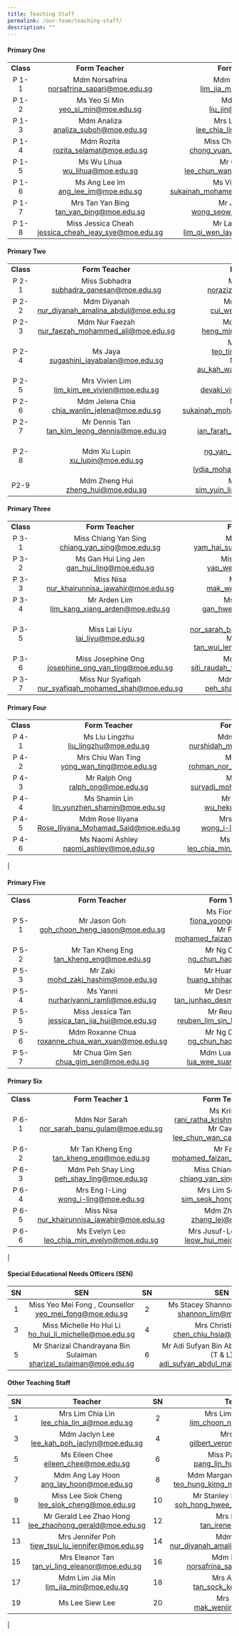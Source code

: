 ```yaml
---
title: Teaching Staff
permalink: /our-team/teaching-staff/
description: ""
---
```

#### Primary One

||||
|:---:|:---:|:---:|
| **Class** | **Form Teacher** | **Form Teacher** |
| P 1-1 | Mdm Norsafrina <br> [norsafrina_sapari@moe.edu.sg](mailto:norsafrina_sapari@moe.edu.sg)  | Mdm Lim Jia Min <br>  [lim_jia_min@moe.edu.sg](mailto:lim_jia_min@moe.edu.sg)  |
| P 1-2 | Ms Yeo Si Min<br>  [yeo_si_min@moe.edu.sg](mailto:yeo_si_min@moe.edu.sg)  | Mdm Liu Jin <br>  [liu_jin@moe.edu.sg](mailto:liu_jin@moe.edu.sg)  |
| P 1-3 |   Mdm Analiza <br> [analiza_suboh@moe.edu.sg](mailto:analiza_suboh@moe.edu.sg)  | Mrs Lim Chia Lin <br> [lee_chia_lin_a@moe.edu.sg](mailto:lee_chia_lin_a@moe.edu.sg)   |
| P 1-4 | Mdm Rozita<br>  [rozita_selamat@moe.edu.sg](mailto:rozita_selamat@moe.edu.sg)  | Miss Chong Yuan Ping <br>[chong_yuan_ping@moe.edu.sg](mailto:chong_yuan_ping@moe.edu.sg)  |
| P 1-5 |   Ms Wu Lihua <br> [wu_lihua@moe.edu.sg](mailto:wu_lihua@moe.edu.sg)  |   Mr Cavin Lee <br> [lee_chun_wan_cavin@moe.edu.sg](mailto:lee_chun_wan_cavin@moe.edu.sg)  |
|  P 1-6  | Ms Ang Lee Im <br> [ang_lee_im@moe.edu.sg](mailto:ang_lee_im@moe.edu.sg)  | Ms Vijayalakshmi <br> [sukainah_mohamed_mohsen@moe.edu.sg](mailto:sukainah_mohamed_mohsen@moe.edu.sg)  |
|  P 1-7  | Mrs Tan Yan Bing <br> [tan_yan_bing@moe.edu.sg](mailto:tan_yan_bing@moe.edu.sg) | Mr Joel Wong <br>[wong_seow_wei@moe.edu.sg](mailto:wong_seow_wei@moe.edu.sg)   |
| P 1-8 | Miss Jessica Cheah <br> [jessica_cheah_jeay_sye@moe.edu.sg](mailto:jessica_cheah_jeay_sye@moe.edu.sg)   | Mr Lawrence Lim  <br> [lim_qi_wen_lawrence@moe.edu.sg](mailto:lim_qi_wen_lawrence@moe.edu.sg)  |



#### Primary Two

||||
|:---:|:---:|:---:|
| **Class** | **Form Teacher** | **Form Teacher** |
| P 2-1 | Miss Subhadra <br> [subhadra_ganesan@moe.edu.sg](mailto:subhadra_ganesan@moe.edu.sg)  | Miss Norazizah <br> [norazizah_ajis@moe.edu.sg](mailto:norazizah_ajis@moe.edu.sg)  |
| P 2-2 | Mdm Diyanah <br> [nur_diyanah_amalina_abdul@moe.edu.sg](mailto:nur_diyanah_amalina_abdul@moe.edu.sg)  | Mdm Cui Wenjuan <br> [cui_wenjuan@moe.edu.sg](mailto:cui_wenjuan@moe.edu.sg)    |
| P 2-3 |   Mdm Nur Faezah <br>  [nur_faezah_mohammed_ali@moe.edu.sg](mailto:nur_faezah_mohammed_ali@moe.edu.sg)  | Mdm Audrey Heng<br> [heng_ming_hwee@moe.edu.sg](mailto:heng_ming_hwee@moe.edu.sg)  |
| P 2-4 | Ms Jaya <br> [sugashini_jayabalan@moe.edu.sg](mailto:sugashini_jayabalan@moe.edu.sg)   | Mr Teo Ting Rui <br>  [teo_ting_rui@moe.edu.sg](mailto:teo_ting_rui@moe.edu.sg) <br>Mr Michael Au <br> [au_kah_wai_michael@moe.edu.sg](mailto:au_kah_wai_michael@moe.edu.sg)  |
| P 2-5 | Mrs Vivien Lim  <br> [lim_kim_ee_vivien@moe.edu.sg](mailto:lim_kim_ee_vivien@moe.edu.sg) | Miss Devaki  <br> [devaki_vindinnada@moe.edu.sg](mailto:liu_lingzhu@moe.edu.sg)  |
| P 2-6  |  Mdm Jelena Chia <br>  [chia_wanlin_jelena@moe.edu.sg](mailto:chia_wanlin_jelena@moe.edu.sg) | Miss Sukainah <br>  [sukainah_mohamed_mohsen@moe.edu.sg](mailto:sukainah_mohamed_mohsen@moe.edu.sg)  |
| P 2-7 | Mr Dennis Tan <br>  [tan_kim_leong_dennis@moe.edu.sg](mailto:tan_kim_leong_dennis@moe.edu.sg)   | Ms Ian Farah  <br> [ian_farah_mohamed@moe.edu.sg](mailto:ian_farah_mohamed@moe.edu.sg)  |
| P 2-8 | Mdm Xu Lupin <br> [xu_lupin@moe.edu.sg](mailto:xu_lupin@moe.edu.sg)   | Ms Jakin Ng  <br> [ng_yan_lin_jakin@moe.edu.sg](mailto:ng_yan_lin_jakin@moe.edu.sg) <br> Mdm Lydia  <br> [lydia_mohamed_yacob@moe.edu.sg](mailto:lydia_mohamed_yacob@moe.edu.sg) |
| P2-9  | Mdm Zheng Hui <br>  [zheng_hui@moe.edu.sg](mailto:zheng_hui@moe.edu.sg) |   Ms Adeline Sim   <br>[sim_yuin_ling_adeline@moe.edu.sg](mailto:sim_yuin_ling_adeline@moe.edu.sg) |


#### Primary Three

||||
|:---:|:---:|:---:|
| **Class** | **Form Teacher** | **Form Teacher** |
| P 3-1  | Miss Chiang Yan Sing <br> [chiang_yan_sing@moe.edu.sg](mailto:chiang_yan_sing@moe.edu.sg)  | Mr Francis Yam <br> [yam_hai_sun_francis@moe.edu.sg](mailto:yam_hai_sun_francis@moe.edu.sg) |
| P 3-2 | Ms Gan Hui Ling Jen <br> [gan_hui_ling@moe.edu.sg](mailto:gan_hui_ling@moe.edu.sg) | Miss Yap Wei Tien <br> [yap_wei_tien@moe.edu.sg](mailto:yap_wei_tien@moe.edu.sg) |
| P 3-3 | Miss Nisa <br> [nur_khairunnisa_jawahir@moe.edu.sg](mailto:nur_khairunnisa_jawahir@moe.edu.sg)   | Mrs Kelly Lim <br>  [mak_wenjing@moe.edu.sg  ](mailto:mak_wenjing@moe.edu.sg  )    |
| P 3-4 | Mr Arden Lim <br> [lim_kang_xiang_arden@moe.edu.sg](mailto:lim_kang_xiang_arden@moe.edu.sg) | Ms Jasmine Gan <br> [gan_hwee_ping@moe.edu.sg](mailto:gan_hwee_ping@moe.edu.sg) |
| P 3-5 | Miss Lai Liyu <br> [lai_liyu@moe.edu.sg](mailto:lai_liyu@moe.edu.sg) | Mdm Sarah<br> [nor_sarah_banu_gulam@moe.edu.sg](mailto:nor_sarah_banu_gulam@moe.edu.sg) <br> Mrs Simon Foo<br> [tan_wui_leng_wendy@moe.edu.sg](mailto:tan_wui_leng_wendy@moe.edu.sg)|
| P 3-6 | Miss Josephine Ong <br> [josephine_ong_yan_ting@moe.edu.sg](mailto:josephine_ong_yan_ting@moe.edu.sg)   | Mdm Siti Raudah <br>  [siti_raudah_fawzi_laza@moe.edu.sg](mailto:siti_raudah_fawzi_laza@moe.edu.sg) |
|P 3-7 | Miss Nur Syafiqah <br> [nur_syafiqah_mohamed_shah@moe.edu.sg](mailto:nur_syafiqah_mohamed_shah@moe.edu.sg)   | Mdm Peh Shay Ling <br>  [peh_shay_ling@moe.edu.sg](mailto:peh_shay_ling@moe.edu.sg) |

#### Primary Four

||||
|:---:|:---:|:---:|
| **Class** | **Form Teacher** | **Form Teacher** |
| P 4-1 | Ms Liu Lingzhu <br> [liu_lingzhu@moe.edu.sg](mailto:liu_lingzhu@moe.edu.sg)  | Mdm Nurshidah  <br>[nurshidah_mokhtar@moe.edu.sg](mailto:nurshidah_mokhtar@moe.edu.sg)  |
| P 4-2 | Mrs Chiu Wan Ting<br> [yong_wan_ting@moe.edu.sg](mailto:yong_wan_ting@moe.edu.sg)  | Mr Rohman <br> [rohman_nor_b_suib@moe.edu.sg](mailto:rohman_nor_b_suib@moe.edu.sg)  |
| P 4-3 |  Mr Ralph Ong <br> [ralph_ong@moe.edu.sg](mailto:ralph_ong@moe.edu.sg)  |  Mr Suryadi <br> [suryadi_mohd_bajuri@moe.edu.](mailto:suryadi_mohd_bajuri@moe.edu.)  |
|  P 4-4 | Ms Shamin Lin <br> [lin_yunzhen_shamin@moe.edu.sg](mailto:lin_yunzhen_shamin@moe.edu.sg) |    Mr Wu Hekun <br> [wu_hekun@moe.edu.sg](mailto:wu_hekun@moe.edu.sg)  |
|  P 4-5  | Mdm Rose Iliyana <br> [Rose_Iliyana_Mohamad_Said@moe.edu.sg](mailto:Rose_Iliyana_Mohamad_Said@moe.edu.sg)  | Mrs Eng I-Ling<br> [wong_i-ling@moe.edu.sg](mailto:wong_i-ling@moe.edu.sg)  |
| P 4-6 | Ms Naomi Ashley <br> [naomi_ashley@moe.edu.sg](mailto:naomi_ashley@moe.edu.sg)  | Ms Evelyn Leo  <br> [leo_chia_min_evelyn@moe.edu.sg](mailto:leo_chia_min_evelyn@moe.edu.sg)  |
|  

#### Primary Five

||||
|:---:|:---:|:---:|
| **Class** | **Form Teacher** | **Form Teacher** |
| P 5-1 | Mr Jason Goh <br>  [goh_choon_heng_jason@moe.edu.sg](mailto:goh_choon_heng_jason@moe.edu.sg)  | Ms Fiona Yoong <br> [fiona_yoong@moe.edu.sg](mailto:fiona_yoong@moe.edu.sg) <br> Mr Faizan <br> [mohamed_faizan_juli@moe.edu.sg](mailto:mohamed_faizan_juli@moe.edu.sg)   |
| P 5-2 | Mr Tan Kheng Eng <br> [tan_kheng_eng@moe.edu.sg](mailto:tan_kheng_eng@moe.edu.sg)  | Mr Ng Chun Hao <br> [ng_chun_hao@moe.edu.sg](mailto:ng_chun_hao@moe.edu.sg)  |
|  P 5-3  | Mr Zaki <br>  [mohd_zaki_hashim@moe.edu.sg](mailto:mohd_zaki_hashim@moe.edu.sg)   | Mr Huang Shihao <br>[huang_shihao@moe.edu.sg](mailto:huang_shihao@moe.edu.sg)   |
|  P 5-4  |   Ms Yanni <br> [nurhariyanni_ramli@moe.edu.sg](mailto:nurhariyanni_ramli@moe.edu.sg)  | Mr Desmond Tan <br> [tan_junhao_desmond@moe.edu.sg](mailto:tan_junhao_desmond@moe.edu.sg)   |
| P 5-5 | Miss Jessica Tan <br> [jessica_tan_jia_hui@moe.edu.sg](mailto:jessica_tan_jia_hui@moe.edu.sg)   | Mr Reuben Lim <br>   [reuben_lim_sin_hua@moe.edu.sg](mailto:reuben_lim_sin_hua@moe.edu.sg)  |
| P 5-6 |  Mdm Roxanne Chua <br> [roxanne_chua_wan_xuan@moe.edu.sg](mailto:roxanne_chua_wan_xuan@moe.edu.sg)  | Mr Ng Chun Hao <br>  [ng_chun_hao@moe.edu.sg](mailto:ng_chun_hao@moe.edu.sg) |
| P 5-7 | Mr Chua Gim Sen <br>  [chua_gim_sen@moe.edu.sg](mailto:chua_gim_sen@moe.edu.sg)  | Mdm Lua Wee Suan <br> [lua_wee_suan@moe.edu.sg](mailto:lua_wee_suan@moe.edu.sg)  || 

#### Primary Six

||||
|:---:|:---:|:---:|
| **Class** | **Form Teacher 1** | **Form Teacher 2** |
| P 6-1 | Mdm Nor Sarah <br>  [nor_sarah_banu_gulam@moe.edu.sg](mailto:nor_sarah_banu_gulam@moe.edu.sg)  | Ms Krishnan <br> [rani_ratha_krishnan@moe.edu.sg](mailto:rani_ratha_krishnan@moe.edu.sg) <br> Mr Cavin Lee <br> [lee_chun_wan_cavin@moe.edu.sg](mailto:lee_chun_wan_cavin@moe.edu.sg)  |
|  P 6-2  | Mr Tan Kheng Eng <br>  [tan_kheng_eng@moe.edu.sg](mailto:tan_kheng_eng@moe.edu.sg)   | Mr Faizan <br> [mohamed_faizan_juli@moe.edu.sg](mailto:mohamed_faizan_juli@moe.edu.sg)  |
| P 6-3 | Mdm Peh Shay Ling <br>  [peh_shay_ling@moe.edu.sg](mailto:peh_shay_ling@moe.edu.sg)  | Miss Chiang Yan Sing <br>[chiang_yan_sing@moe.edu.sg](mailto:chiang_yan_sing@moe.edu.sg)  |
| P 6-4 | Mrs Eng I-Ling <br> [wong_i-ling@moe.edu.sg](mailto:wong_i-ling@moe.edu.sg)  | Mrs Lim Seok Hong <br> [sim_seok_hong@moe.edu.sg](mailto:sim_seok_hong@moe.edu.sg) |
|  P 6-5 | Miss Nisa <br> [nur_khairunnisa_jawahir@moe.edu.sg](mailto:nur_khairunnisa_jawahir@moe.edu.sg)   | Mdm Zhang Lei <br>  [zhang_lei@moe.edu.sg](mailto:zhang_lei@moe.edu.sg)  |
| P 6-6 |   Ms Evelyn Leo <br> [leo_chia_min_evelyn@moe.edu.sg](mailto:leo_chia_min_evelyn@moe.edu.sg)  | Mrs Jusuf-Leow Hui Mei <br>  [leow_hui_mei@moe.edu.sg](mailto:leow_hui_mei@moe.edu.sg) |
|

#### Special Educational Needs Officers (SEN)

| SN | SEN  | SN | SEN |
|:---:|:---:|:---:|:---:|
| 1 | Miss Yeo Mei Fong ,  Counsellor <br> [yeo_mei_fong@moe.edu.sg](mailto:yeo_mei_fong@moe.edu.sg) | 2 | Ms Stacey Shannon Lim Pei Fen  <br> [shannon_lim@moe.edu.sg](mailto:shannon_lim@moe.edu.sg)  |
| 3 | Miss Michelle Ho Hui Li <br>   [ho_hui_li_michelle@moe.edu.sg](mailto:ho_hui_li_michelle@moe.edu.sg)  | 4 | Mrs Christine Er  <br> [chen_chiu_hsia@moe.edu.sg](mailto:chen_chiu_hsia@moe.edu.sg)  |
| 5 | Mr Sharizal Chandrayana Bin Sulaiman <br> [sharizal_sulaiman@moe.edu.sg](mailto:sharizal_sulaiman@moe.edu.sg)  | 6 | Mr Adi Sufyan Bin Abdul Malik, AED (T & L) <br>  [adi_sufyan_abdul_malik@moe.edu.sg](mailto:adi_sufyan_abdul_malik@moe.edu.sg) |

#### Other Teaching Staff

| SN | Teacher  | SN  | Teacher |
|:---:|:---:|:---:|:---:|
| 1 | Mrs Lim Chia Lin <br>  [lee_chia_lin_a@moe.edu.sg](mailto:lee_chia_lin_a@moe.edu.sg)  | 2 | Mrs Lim Choon Num <br> [lim_choon_num@moe.edu.sg](mailto:lim_choon_num@moe.edu.sg)  |
|  3 | Mdm Jaclyn Lee <br>  [lee_kah_poh_jaclyn@moe.edu.sg](mailto:lee_kah_poh_jaclyn@moe.edu.sg)   |  4 | Mrs Gilbert <br> [gilbert_veronica@moe.edu.sg](mailto:gilbert_veronica@moe.edu.sg)  |
| 5 | Ms Eileen Chee <br> [eileen_chee@moe.edu.sg](mailto:eileen_chee@moe.edu.sg)  | 6 | Miss Pang Lin Hua <br> [pang_lin_hua@moe.edu.sg](mailto:pang_lin_hua@moe.edu.sg)  |
| 7 | Mdm Ang Lay Hoon <br> [ang_lay_hoon@moe.edu.sg](mailto:ang_lay_hoon@moe.edu.sg)   |  8 |  Mdm Margaret Teo Hung Kimg <br> [teo_hung_kimg_margaret@moe.edu.sg](mailto:teo_hung_kimg_margaret@moe.edu.sg)  |
| 9  | Miss Lee Siok Cheng <br> [lee_siok_cheng@moe.edu.sg](mailto:lee_siok_cheng@moe.edu.sg)  |  10 | Mr Stanley Soh Hong Hwee <br> [soh_hong_hwee_stanley@moe.edu.sg](mailto:soh_hong_hwee_stanley@moe.edu.sg)   |
| 11  | Mr Gerald Lee Zhao Hong <br> [lee_zhaohong_gerald@moe.edu.sg](mailto:lee_zhaohong_gerald@moe.edu.sg)  | 12 | Mrs Irene Tan <br>  [tan_irene@moe.edu.sg](mailto:tan_irene@moe.edu.sg) |
| 13 | Mrs Jennifer Poh <br> [tiew_tsui_lu_jennifer@moe.edu.sg](mailto:tiew_tsui_lu_jennifer@moe.edu.sg)  | 14  | Mdm Diyanah <br> [nur_diyanah_amalina_abdul@moe.edu.sg](mailto:nur_diyanah_amalina_abdul@moe.edu.sg)  |
|  15 | Mrs Eleanor Tan <br> [tan_yi_ling_eleanor@moe.edu.sg](mailto:tan_yi_ling_eleanor@moe.edu.sg)  |  16 | Mdm Norsafrina <br> [norsafrina_sapari@moe.edu.sg](mailto:norsafrina_sapari@moe.edu.sg) |
|  17 | Mdm Lim Jia Min <br> [lim_jia_min@moe.edu.sg](mailto:lim_jia_min@moe.edu.sg) |  18 | Mrs Ashley Mak <br> [tan_sock_kee@moe.edu.sg](mailto:tan_sock_kee@moe.edu.sg)   |
|  19  | Ms Lee Siew Lee   |  20 | Mrs Kelly Lim <br> [mak_wenjing@moe.edu.sg](mailto:mak_wenjing@moe.edu.sg)   |
|